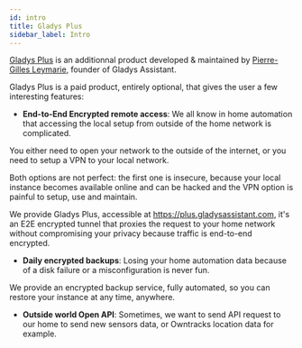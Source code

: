 ```yaml
---
id: intro
title: Gladys Plus
sidebar_label: Intro
---
```


[Gladys Plus](/plus/) is an additionnal product developed & maintained by [Pierre-Gilles Leymarie](https://twitter.com/pierregillesl), founder of Gladys Assistant.

Gladys Plus is a paid product, entirely optional, that gives the user a few interesting features:

- **End-to-End Encrypted remote access**: We all know in home automation that accessing the local setup from outside of the home network is complicated.

You either need to open your network to the outside of the internet, or you need to setup a VPN to your local network.

Both options are not perfect: the first one is insecure, because your local instance becomes available online and can be hacked and the VPN option is painful to setup, use and maintain.

We provide Gladys Plus, accessible at https://plus.gladysassistant.com, it's an E2E encrypted tunnel that proxies the request to your home network without compromising your privacy because traffic is end-to-end encrypted.

- **Daily encrypted backups**: Losing your home automation data because of a disk failure or a misconfiguration is never fun.

We provide an encrypted backup service, fully automated, so you can restore your instance at any time, anywhere.

- **Outside world Open API**: Sometimes, we want to send API request to our home to send new sensors data, or Owntracks location data for example.
